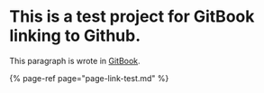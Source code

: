 # This is a test project for GitBook linking to Github.

This paragraph is wrote in [GitBook](https://app.gitbook.com/@winterroselx).

{% page-ref page="page-link-test.md" %}



